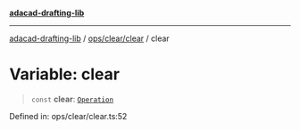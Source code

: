 [**adacad-drafting-lib**](../../../../README.md)

***

[adacad-drafting-lib](../../../../modules.md) / [ops/clear/clear](../README.md) / clear

# Variable: clear

> `const` **clear**: [`Operation`](../../../../objects/datatypes/type-aliases/Operation.md)

Defined in: ops/clear/clear.ts:52
